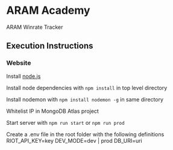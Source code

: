 # ARAM Academy

ARAM Winrate Tracker

## Execution Instructions

### Website

Install [node.js](https://nodejs.org/en/download/)

Install node dependencies with `npm install` in top level directory

Install nodemon with `npm install nodemon -g` in same directory

Whitelist IP in MongoDB Atlas project

Start server with `npm run start` or `npm run prod`

Create a .env file in the root folder with the following definitions
RIOT_API_KEY=key
DEV_MODE=dev | prod
DB_URI=uri

